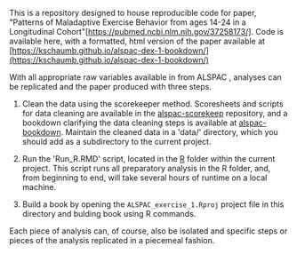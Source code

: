 This is a repository designed to house reproducible code for paper, "Patterns of Maladaptive Exercise Behavior from ages 14-24 in a Longitudinal Cohort"[https://pubmed.ncbi.nlm.nih.gov/37258173/]. Code is available here, with a formatted, html version of the paper available at [https://kschaumb.github.io/alspac-dex-1-bookdown/](https://kschaumb.github.io/alspac-dex-1-bookdown/)

With all appropriate raw variables available in from ALSPAC , analyses can be replicated and the paper produced with three steps. 

1. Clean the data using the scorekeeper method. Scoresheets and scripts for data cleaning are available in the [alspac-scorekeep](https://github.com/embark-lab/alspac-scorekeep) repository, and a bookdown clarifying the data cleaning steps is available at [alspac-bookdown](https://embark-lab.github.io/alspac-bookdown/). Maintain the cleaned data in a 'data/' directory, which you should add as a subdirectory to the current project. 

2. Run the 'Run_R.RMD' script, located in the [R](R/) folder within the current project. This script runs all preparatory analysis in the R folder, and, from beginning to end, will take several hours of runtime on a local machine. 

3. Build a book by opening the `ALSPAC_exercise_1.Rproj` project file in this directory and bulding book using R commands. 

Each piece of analysis can, of course, also be isolated and specific steps or pieces of the analysis replicated in a piecemeal fashion.
